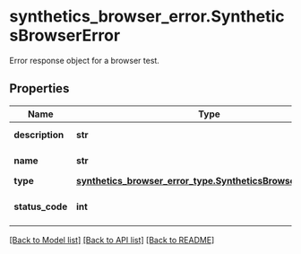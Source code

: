 # synthetics_browser_error.SyntheticsBrowserError

Error response object for a browser test.
## Properties
Name | Type | Description | Notes
------------ | ------------- | ------------- | -------------
**description** | **str** | Description of the error. | 
**name** | **str** | Name of the error. | 
**type** | [**synthetics_browser_error_type.SyntheticsBrowserErrorType**](SyntheticsBrowserErrorType.md) |  | 
**status_code** | **int** | Status Code of the error. | [optional] 

[[Back to Model list]](README.md#documentation-for-models) [[Back to API list]](README.md#documentation-for-api-endpoints) [[Back to README]](README.md)


